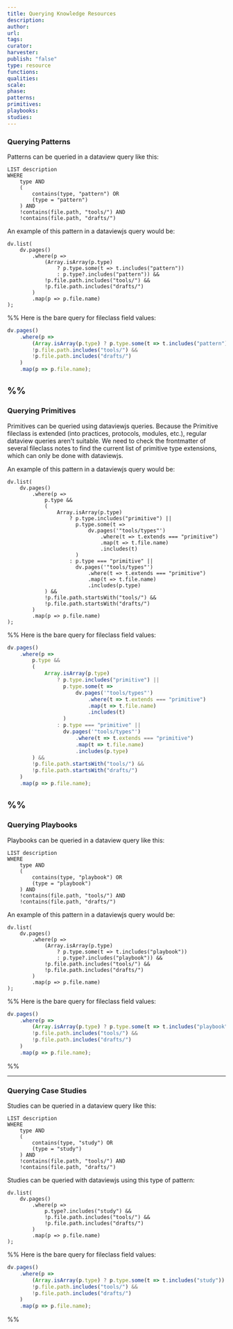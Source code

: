```yaml
---
title: Querying Knowledge Resources
description: 
author: 
url: 
tags: 
curator: 
harvester: 
publish: "false"
type: resource
functions: 
qualities: 
scale: 
phase: 
patterns: 
primitives: 
playbooks: 
studies:
---
```





### Querying Patterns

Patterns can be queried in a dataview query like this:
``` 
LIST description
WHERE 
    type AND
    (
        contains(type, "pattern") OR
        (type = "pattern")
    ) AND
    !contains(file.path, "tools/") AND
    !contains(file.path, "drafts/")
```

An example of this pattern in a dataviewjs query would be:
```
dv.list(
    dv.pages()
        .where(p => 
            (Array.isArray(p.type) 
                ? p.type.some(t => t.includes("pattern")) 
                : p.type?.includes("pattern")) &&
            !p.file.path.includes("tools/") &&
            !p.file.path.includes("drafts/")
        )
        .map(p => p.file.name)
);
```
%% 
Here is the bare query for fileclass field values:
```javascript
dv.pages()
    .where(p => 
        (Array.isArray(p.type) ? p.type.some(t => t.includes("pattern")) : p.type?.includes("pattern")) &&
        !p.file.path.includes("tools/") &&
        !p.file.path.includes("drafts/")
    )
    .map(p => p.file.name);
```
 %%
---

### Querying Primitives

Primitives can be queried using dataviewjs queries. Because the Primitive fileclass is extended (into practices, protocols, modules, etc.), regular dataview queries aren't suitable. We need to check the frontmatter of several fileclass notes to find the current list of primitive type extensions, which can only be done with dataviewjs.

An example of this pattern in a dataviewjs query would be:
```
dv.list(
    dv.pages()
        .where(p => 
            p.type &&
            (
                Array.isArray(p.type)
                    ? p.type.includes("primitive") ||
                      p.type.some(t => 
                          dv.pages('"tools/types"')
                              .where(t => t.extends === "primitive")
                              .map(t => t.file.name)
                              .includes(t)
                      )
                    : p.type === "primitive" ||
                      dv.pages('"tools/types"')
                          .where(t => t.extends === "primitive")
                          .map(t => t.file.name)
                          .includes(p.type)
            ) &&
            !p.file.path.startsWith("tools/") &&
            !p.file.path.startsWith("drafts/")
        )
        .map(p => p.file.name)
);
```

%%  Here is the bare query for fileclass field values:
```javascript
dv.pages()
    .where(p => 
        p.type &&
        (
            Array.isArray(p.type)
                ? p.type.includes("primitive") ||
                  p.type.some(t => 
                      dv.pages('"tools/types"')
                          .where(t => t.extends === "primitive")
                          .map(t => t.file.name)
                          .includes(t)
                  )
                : p.type === "primitive" ||
                  dv.pages('"tools/types"')
                      .where(t => t.extends === "primitive")
                      .map(t => t.file.name)
                      .includes(p.type)
        ) &&
        !p.file.path.startsWith("tools/") &&
        !p.file.path.startsWith("drafts/")
    )
    .map(p => p.file.name);
```
 %%
---

### Querying Playbooks

Playbooks can be queried in a dataview query like this:
```
LIST description
WHERE 
    type AND
    (
        contains(type, "playbook") OR
        (type = "playbook")
    ) AND
    !contains(file.path, "tools/") AND
    !contains(file.path, "drafts/")
```

An example of this pattern in a dataviewjs query would be:
```
dv.list(
    dv.pages()
        .where(p => 
            (Array.isArray(p.type) 
                ? p.type.some(t => t.includes("playbook")) 
                : p.type?.includes("playbook")) &&
            !p.file.path.includes("tools/") &&
            !p.file.path.includes("drafts/")
        )
        .map(p => p.file.name)
);
```

%% Here is the bare query for fileclass field values:
```javascript
dv.pages()
    .where(p => 
        (Array.isArray(p.type) ? p.type.some(t => t.includes("playbook")) : p.type?.includes("playbook")) &&
        !p.file.path.includes("tools/") &&
        !p.file.path.includes("drafts/")
    )
    .map(p => p.file.name);
```
 %%

---

### Querying Case Studies

Studies can be queried in a dataview query like this:
```
LIST description
WHERE 
    type AND
    (
        contains(type, "study") OR
        (type = "study")
    ) AND
    !contains(file.path, "tools/") AND
    !contains(file.path, "drafts/")
```

Studies can be queried with dataviewjs using this type of pattern:
```
dv.list(
    dv.pages()
        .where(p => 
            p.type?.includes("study") &&
            !p.file.path.includes("tools/") &&
            !p.file.path.includes("drafts/")
        )
        .map(p => p.file.name)
);
```

%% Here is the bare query for fileclass field values:
```javascript
dv.pages()
    .where(p => 
        (Array.isArray(p.type) ? p.type.some(t => t.includes("study")) : p.type?.includes("study")) &&
        !p.file.path.includes("tools/") &&
        !p.file.path.includes("drafts/")
    )
    .map(p => p.file.name);
```
 %%

